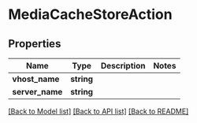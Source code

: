 # MediaCacheStoreAction

## Properties
Name | Type | Description | Notes
------------ | ------------- | ------------- | -------------
**vhost_name** | **string** |  | 
**server_name** | **string** |  | 

[[Back to Model list]](../README.md#documentation-for-models) [[Back to API list]](../README.md#documentation-for-api-endpoints) [[Back to README]](../README.md)


